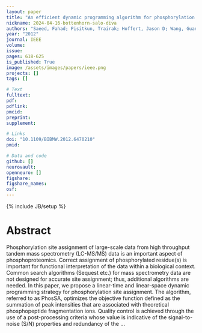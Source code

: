 ```yaml
---
layout: paper
title: "An efficient dynamic programming algorithm for phosphorylation site assignment of large-scale mass spectrometry data"
nickname: 2024-04-16-bottenhorn-salo-diva
authors: "Saeed, Fahad; Pisitkun, Trairak; Hoffert, Jason D; Wang, Guanghui; Gucek, Marjan; Knepper, Mark A; "
year: "2012"
journal: IEEE
volume: 
issue:
pages: 618-625
is_published: True
image: /assets/images/papers/ieee.png
projects: []
tags: []

# Text
fulltext:
pdf:
pdflink:
pmcid:
preprint: 
supplement:

# Links
doi: "10.1109/BIBMW.2012.6470210"
pmid:

# Data and code
github: []
neurovault:
openneuro: []
figshare:
figshare_names:
osf:
---
```

{% include JB/setup %}

# Abstract

Phosphorylation site assignment of large-scale data from high throughput tandem mass spectrometry (LC-MS/MS) data is an important aspect of phosphoproteomics. Correct assignment of phosphorylated residue(s) is important for functional interpretation of the data within a biological context. Common search algorithms (Sequest etc.) for mass spectrometry data are not designed for accurate site assignment; thus, additional algorithms are needed. In this paper, we propose a linear-time and linear-space dynamic programming strategy for phosphorylation site assignment. The algorithm, referred to as PhosSA, optimizes the objective function defined as the summation of peak intensities that are associated with theoretical phosphopeptide fragmentation ions. Quality control is achieved through the use of a post-processing criteria whose value is indicative of the signal-to-noise (S/N) properties and redundancy of the …
